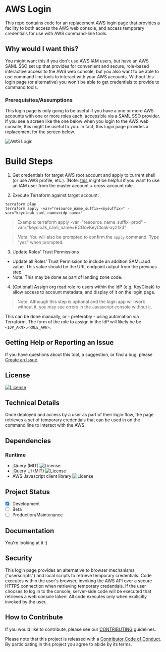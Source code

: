 # AWS Login

This repo contains code for an replacement AWS login page that provides a facility to both access the AWS web console, and access temporary credentials for use with AWS command-line tools.

## Why would I want this?

You might want this if you don't use AWS IAM users, but have an AWS SAML SSO set up that provides for convenient and secure, role-based interactive access to the AWS web console, but you also want to be able to use command line tools to interact with your AWS accounts.  Without this login page (or alternative) you won't be able to get credentials to provide to command tools.  

### Prerequisites/Assumptions

This login page is only going to be useful if you have a one or more AWS accounts with one or more roles each, accessible via a SAML SSO provider.  If you see a screen like the one below when you login to the AWS web console, this might be useful to you.  In fact, this login page provides a replacement for the screen below.

![AWS Login](images/aws_sso_login.png)


# Build Steps

1. Get credentials for target AWS root account and apply to current shell (or use AWS profile, etc.). (Note: [this](https://docs.aws.amazon.com/cli/latest/userguide/cli-configure-role.html#cli-configure-role-xaccount) might be helpful if you want to use an IAM user from the master account + cross-account role.

2. Execute Terraform against target account:

```shell script
terraform plan
terraform apply -var="resource_name_suffix=<mysuffix>" -var="keycloak_saml_name=<idp name>"
```

> Example: terraform apply -var="resource_name_suffix=prod" -var="keycloak_saml_name=BCGovKeyCloak-xyz123"

> _Note_:  You will also be prompted to confirm the `apply` command. Type "yes" when prompted.

3.  Update Roles' Trust Permissions
- Update all Roles' Trust Permission to include an addition SAML:aud value. This value should be the URL endpoint output from the previous step.
- Note: This may be done as part of landing zone code.

4. [Optional] Assign org read role ro users within the IdP (e.g. KeyCloak) to allow access to account metadata, and display of it on the login page. 

> Note: Although this step is optional and the login app will work without it, you may see errors in the Javascript console without it.  

This can be done manually, or - preferably - using automation via Terraform.  The form of the role to assign in the IdP will likely be be `<IDP_ARN>,<ROLE_ARN>`.

## Getting Help or Reporting an Issue

If you have questions about this tool, a suggestion, or find a bug, please [Create an Issue](https://github.com/BCDevOps/aws-saml2sts-bookmarklet/issues/new).


## License
[![License](https://img.shields.io/badge/License-Apache%202.0-blue.svg)](./LICENSE)


## Technical Details

Once deployed and access by a user as part of their login flow, the page retrieves a set of temporary credentials that can be used in on the command line to interact with the AWS.        

## Dependencies

### Runtime
* jQuery (MIT) ![License](https://img.shields.io/badge/License-MIT-green.svg)
* jQuery UI (MIT) ![License](https://img.shields.io/badge/License-MIT-green.svg)
* AWS Javascript client library ![License](https://img.shields.io/badge/License-Apache%202.0-blue.svg)

## Project Status
- [x] Development
- [ ] Beta
- [ ] Production/Maintenance

## Documentation

You're looking at it :)

## Security

This login page provides an alternative to browser mechanisms ("userscripts") and local scripts to retrieve temporary credentials.  Code executes within the user's browser, invoking the AWS API over a secure HTTPS connection when retrieving temporary credentials.  If the user chooses to log in to the console, server-side code will be executed that retrieves a web console token.  All code executes only when explicitly invoked by the user.

## How to Contribute
 
If you would like to contribute, please see our [CONTRIBUTING](CONTRIBUTING.md) guidelines.

Please note that this project is released with a [Contributor Code of Conduct](CODE_OF_CONDUCT.md). 
By participating in this project you agree to abide by its terms.
